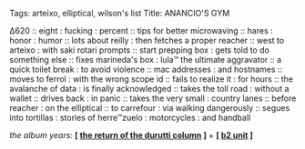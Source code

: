 Tags: arteixo, elliptical, wilson's list
Title: ANANCIO'S GYM
  
∆620 :: eight : fucking : percent :: tips for better microwaving :: hares : honor : humor :: lots about reilly : then fetches a proper reacher :: west to arteixo : with saki rotari prompts :: start prepping box : gets told to do something else :: fixes marineda's box : lula™ the ultimate aggravator :: a quick toilet break : to avoid violence :: mac addresses : and hostnames :: moves to ferrol : with the wrong scope id :: fails to realize it : for hours :: the avalanche of data : is finally acknowledged :: takes the toll road : without a wallet :: drives back : in panic :: takes the very small : country lanes :: before reacher : on the elliptical :: to carrefour : via walking dangerously :: segues into tortillas : stories of herre™zuelo : motorcycles : and handball  
  
_the album years:_ **[ [the return of the durutti column](ttps://rateyourmusic.com/release/album/the-durutti-column/the-return-of-the-durutti-column) ]** + **[ [b2 unit](https://rateyourmusic.com/release/album/riuichi-sakamoto/b-2-unit) ]**  
